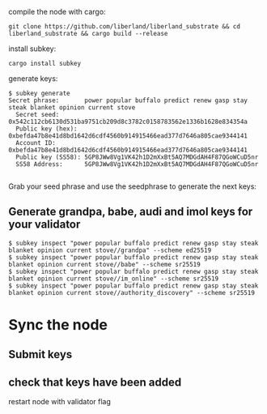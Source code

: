 
compile the node with cargo:

```
git clone https://github.com/liberland/liberland_substrate && cd liberland_substrate && cargo build --release

```

install subkey:
```
cargo install subkey
```

generate keys:
```
$ subkey generate
Secret phrase:       power popular buffalo predict renew gasp stay steak blanket opinion current stove
  Secret seed:       0x542c112cb6130d531ba9751cb209d8c3782c0158783562e1336b1628e834354a
  Public key (hex):  0xbefda47b8e41d8bd1642d6cdf4560b914915466ead377d7646a805cae9344141
  Account ID:        0xbefda47b8e41d8bd1642d6cdf4560b914915466ead377d7646a805cae9344141
  Public key (SS58): 5GP8JWw8Vg1VK42h1D2mXxBt5AQ7MDGdAH4F87QGoWCuD5nr
  SS58 Address:      5GP8JWw8Vg1VK42h1D2mXxBt5AQ7MDGdAH4F87QGoWCuD5nr


```

Grab your seed phrase and use the seedphrase to generate the next keys:

## Generate grandpa, babe, audi and imol keys for your validator   

```
$ subkey inspect "power popular buffalo predict renew gasp stay steak blanket opinion current stove//grandpa" --scheme ed25519
$ subkey inspect "power popular buffalo predict renew gasp stay steak blanket opinion current stove//babe" --scheme sr25519
$ subkey inspect "power popular buffalo predict renew gasp stay steak blanket opinion current stove//im_online" --scheme sr25519
$ subkey inspect "power popular buffalo predict renew gasp stay steak blanket opinion current stove//authority_discovery" --scheme sr25519

```




# Sync the node

## Submit keys

## check that keys have been added

restart node with validator flag
